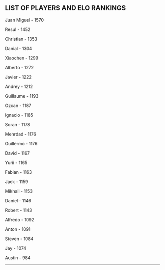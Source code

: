 ## LIST OF PLAYERS AND ELO RANKINGS


Juan Miguel - 1570


Resul - 1452


Christian - 1353


Danial - 1304


Xiaochen - 1299


Alberto - 1272


Javier - 1222


Andrey - 1212


Guillaume - 1193


Ozcan - 1187


Ignacio - 1185


Soran - 1178


Mehrdad - 1176


Guillermo - 1176


David - 1167


Yurii - 1165


Fabian - 1163


Jack - 1159


Mikhail - 1153


Daniel - 1146


Robert - 1143


Alfredo - 1092


Anton - 1091


Steven - 1084


Jay - 1074


Austin - 984



--------------------------------------------------------------
